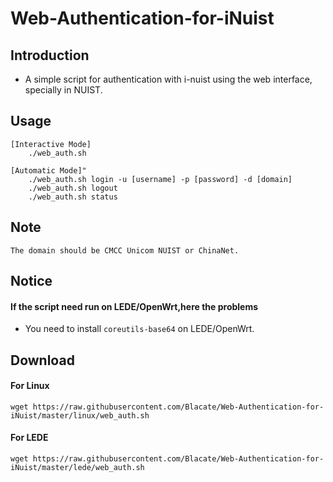 # Web-Authentication-for-iNuist

## Introduction
* A simple script for authentication with i-nuist using the web interface, specially in NUIST.

## Usage
    [Interactive Mode]
        ./web_auth.sh  

    [Automatic Mode]"
        ./web_auth.sh login -u [username] -p [password] -d [domain]
        ./web_auth.sh logout
        ./web_auth.sh status

## Note
    The domain should be CMCC Unicom NUIST or ChinaNet. 

## Notice
#### If the script need run on LEDE/OpenWrt,here the problems
* You need to install `coreutils-base64` on LEDE/OpenWrt.

## Download
#### For Linux
```
wget https://raw.githubusercontent.com/Blacate/Web-Authentication-for-iNuist/master/linux/web_auth.sh
```
#### For LEDE
```
wget https://raw.githubusercontent.com/Blacate/Web-Authentication-for-iNuist/master/lede/web_auth.sh
```